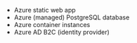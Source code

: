 - Azure static web app
- Azure (managed) PostgreSQL database
- Azure container instances
- Azure AD B2C (identity provider)
